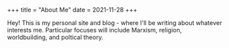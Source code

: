 +++
title = "About Me"
date = 2021-11-28
+++

Hey! This is my personal site and blog - where I'll be writing about whatever interests me. Particular focuses will include Marxism, religion, worldbuilding, and poltical theory. 